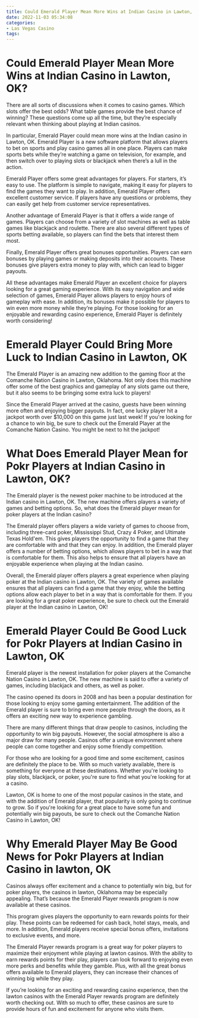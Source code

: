 ```yaml
---
title: Could Emerald Player Mean More Wins at Indian Casino in Lawton, OK
date: 2022-11-03 05:34:08
categories:
- Las Vegas Casino
tags:
---
```



#  Could Emerald Player Mean More Wins at Indian Casino in Lawton, OK?

There are all sorts of discussions when it comes to casino games. Which slots offer the best odds? What table games provide the best chance of winning? These questions come up all the time, but they’re especially relevant when thinking about playing at Indian casinos.

In particular, Emerald Player could mean more wins at the Indian casino in Lawton, OK. Emerald Player is a new software platform that allows players to bet on sports and play casino games all in one place. Players can make sports bets while they’re watching a game on television, for example, and then switch over to playing slots or blackjack when there’s a lull in the action.

Emerald Player offers some great advantages for players. For starters, it’s easy to use. The platform is simple to navigate, making it easy for players to find the games they want to play. In addition, Emerald Player offers excellent customer service. If players have any questions or problems, they can easily get help from customer service representatives.

Another advantage of Emerald Player is that it offers a wide range of games. Players can choose from a variety of slot machines as well as table games like blackjack and roulette. There are also several different types of sports betting available, so players can find the bets that interest them most.

Finally, Emerald Player offers great bonuses opportunities. Players can earn bonuses by playing games or making deposits into their accounts. These bonuses give players extra money to play with, which can lead to bigger payouts.

All these advantages make Emerald Player an excellent choice for players looking for a great gaming experience. With its easy navigation and wide selection of games, Emerald Player allows players to enjoy hours of gameplay with ease. In addition, its bonuses make it possible for players to win even more money while they’re playing. For those looking for an enjoyable and rewarding casino experience, Emerald Player is definitely worth considering!

#  Emerald Player Could Bring More Luck to Indian Casino in Lawton, OK

The Emerald Player is an amazing new addition to the gaming floor at the Comanche Nation Casino in Lawton, Oklahoma. Not only does this machine offer some of the best graphics and gameplay of any slots game out there, but it also seems to be bringing some extra luck to players!

Since the Emerald Player arrived at the casino, guests have been winning more often and enjoying bigger payouts. In fact, one lucky player hit a jackpot worth over $10,000 on this game just last week! If you're looking for a chance to win big, be sure to check out the Emerald Player at the Comanche Nation Casino. You might be next to hit the jackpot!

#  What Does Emerald Player Mean for Pokr Players at Indian Casino in Lawton, OK?

The Emerald player is the newest poker machine to be introduced at the Indian casino in Lawton, OK. The new machine offers players a variety of games and betting options. So, what does the Emerald player mean for poker players at the Indian casino?

The Emerald player offers players a wide variety of games to choose from, including three-card poker, Mississippi Stud, Crazy 4 Poker, and Ultimate Texas Hold'em. This gives players the opportunity to find a game that they are comfortable with and that they can enjoy. In addition, the Emerald player offers a number of betting options, which allows players to bet in a way that is comfortable for them. This also helps to ensure that all players have an enjoyable experience when playing at the Indian casino.

Overall, the Emerald player offers players a great experience when playing poker at the Indian casino in Lawton, OK. The variety of games available ensures that all players can find a game that they enjoy, while the betting options allow each player to bet in a way that is comfortable for them. If you are looking for a great poker experience, be sure to check out the Emerald player at the Indian casino in Lawton, OK!

#  Emerald Player Could Be Good Luck for Pokr Players at Indian Casino in Lawton, OK

 Emerald player is the newest installation for poker players at the Comanche Nation Casino in Lawton, OK. The new machine is said to offer a variety of games, including blackjack and others, as well as poker.

The casino opened its doors in 2008 and has been a popular destination for those looking to enjoy some gaming entertainment. The addition of the Emerald player is sure to bring even more people through the doors, as it offers an exciting new way to experience gambling.

There are many different things that draw people to casinos, including the opportunity to win big payouts. However, the social atmosphere is also a major draw for many people. Casinos offer a unique environment where people can come together and enjoy some friendly competition.

For those who are looking for a good time and some excitement, casinos are definitely the place to be. With so much variety available, there is something for everyone at these destinations. Whether you're looking to play slots, blackjack, or poker, you're sure to find what you're looking for at a casino.

Lawton, OK is home to one of the most popular casinos in the state, and with the addition of Emerald player, that popularity is only going to continue to grow. So if you're looking for a great place to have some fun and potentially win big payouts, be sure to check out the Comanche Nation Casino in Lawton, OK!

#  Why Emerald Player May Be Good News for Pokr Players at Indian Casino in lawton, OK

Casinos always offer excitement and a chance to potentially win big, but for poker players, the casinos in lawton, Oklahoma may be especially appealing. That’s because the Emerald Player rewards program is now available at these casinos.

This program gives players the opportunity to earn rewards points for their play. These points can be redeemed for cash back, hotel stays, meals, and more. In addition, Emerald players receive special bonus offers, invitations to exclusive events, and more.

The Emerald Player rewards program is a great way for poker players to maximize their enjoyment while playing at lawton casinos. With the ability to earn rewards points for their play, players can look forward to enjoying even more perks and benefits while they gamble. Plus, with all the great bonus offers available to Emerald players, they can increase their chances of winning big while they play.

If you’re looking for an exciting and rewarding casino experience, then the lawton casinos with the Emerald Player rewards program are definitely worth checking out. With so much to offer, these casinos are sure to provide hours of fun and excitement for anyone who visits them.